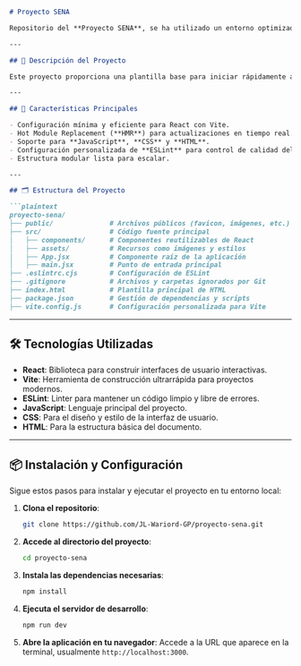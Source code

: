 ```markdown
# Proyecto SENA

Repositorio del **Proyecto SENA**, se ha utilizado un entorno optimizado para el desarrollo de aplicaciones web modernas utilizando **React** y **Vite**. Este proyecto se creó como parte de una iniciativa educativa del Servicio Nacional de Aprendizaje (**SENA**) para fomentar las buenas prácticas en Analisis y Desarrollo de Software.

---

## 📖 Descripción del Proyecto

Este proyecto proporciona una plantilla base para iniciar rápidamente aplicaciones con React y Vite, aprovechando las características de rendimiento, modularidad y rapidez que estas tecnologías ofrecen. El entorno está preconfigurado con **ESLint** para mantener la calidad y consistencia del código, garantizando una experiencia de desarrollo fluida y profesional.

---

## 🚀 Características Principales

- Configuración mínima y eficiente para React con Vite.
- Hot Module Replacement (**HMR**) para actualizaciones en tiempo real.
- Soporte para **JavaScript**, **CSS** y **HTML**.
- Configuración personalizada de **ESLint** para control de calidad del código.
- Estructura modular lista para escalar.

---

## 🗂️ Estructura del Proyecto

```plaintext
proyecto-sena/
├── public/              # Archivos públicos (favicon, imágenes, etc.)
├── src/                 # Código fuente principal
│   ├── components/      # Componentes reutilizables de React
│   ├── assets/          # Recursos como imágenes y estilos
│   ├── App.jsx          # Componente raíz de la aplicación
│   ├── main.jsx         # Punto de entrada principal
├── .eslintrc.cjs        # Configuración de ESLint
├── .gitignore           # Archivos y carpetas ignorados por Git
├── index.html           # Plantilla principal de HTML
├── package.json         # Gestión de dependencias y scripts
├── vite.config.js       # Configuración personalizada para Vite
```

---

## 🛠️ Tecnologías Utilizadas

- **React**: Biblioteca para construir interfaces de usuario interactivas.
- **Vite**: Herramienta de construcción ultrarrápida para proyectos modernos.
- **ESLint**: Linter para mantener un código limpio y libre de errores.
- **JavaScript**: Lenguaje principal del proyecto.
- **CSS**: Para el diseño y estilo de la interfaz de usuario.
- **HTML**: Para la estructura básica del documento.

---

## 📦 Instalación y Configuración

Sigue estos pasos para instalar y ejecutar el proyecto en tu entorno local:

1. **Clona el repositorio**:
   ```bash
   git clone https://github.com/JL-Wariord-GP/proyecto-sena.git
   ```

2. **Accede al directorio del proyecto**:
   ```bash
   cd proyecto-sena
   ```

3. **Instala las dependencias necesarias**:
   ```bash
   npm install
   ```

4. **Ejecuta el servidor de desarrollo**:
   ```bash
   npm run dev
   ```

5. **Abre la aplicación en tu navegador**:
   Accede a la URL que aparece en la terminal, usualmente `http://localhost:3000`.
